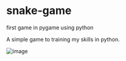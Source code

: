 # snake-game
first game in pygame using python

A simple game to training my skills in python.

![image](https://user-images.githubusercontent.com/101433725/183321171-49e58c21-a7ba-4c5d-a9cf-7251713c6bb5.png)
